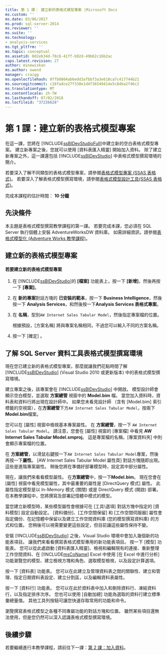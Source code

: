 ```yaml
---
title: 第 1 課： 建立新的表格式模型專案 |Microsoft Docs
ms.custom: ''
ms.date: 03/06/2017
ms.prod: sql-server-2014
ms.reviewer: ''
ms.suite: ''
ms.technology:
- analysis-services
ms.tgt_pltfrm: ''
ms.topic: conceptual
ms.assetid: 0d2eb34d-78c8-41ff-b92d-49b62c16b2ac
caps.latest.revision: 27
author: minewiskan
ms.author: owend
manager: craigg
ms.openlocfilehash: 0ffb0804ab6edd3afbbf3a3e618ca7c417744b21
ms.sourcegitcommit: c18fadce27f330e1d4f36549414e5c84ba2f46c2
ms.translationtype: MT
ms.contentlocale: zh-TW
ms.lasthandoff: 07/02/2018
ms.locfileid: "37226628"
---
```

# <a name="lesson-1-create-a-new-tabular-model-project"></a>第 1 課：建立新的表格式模型專案
  在這一課，您將在 [!INCLUDE[ssBIDevStudioFull](../includes/ssbidevstudiofull-md.md)]中建立新的空白表格式模型專案。 建立新專案之後，您就可以使用 [資料表匯入精靈] 開始加入資料。 除了建立新專案之外，這一課還包括 [!INCLUDE[ssBIDevStudio](../includes/ssbidevstudio-md.md)] 中表格式模型撰寫環境的簡介。  
  
 若要深入了解不同類型的表格式模型專案，請參閱[表格式模型專案 &#40;SSAS 表格式&#41;](tabular-models/tabular-model-projects-ssas-tabular.md)。 若要深入了解表格式模型撰寫環境，請參閱[表格式模型設計工具&#40;SSAS 表格式&#41;](tabular-model-designer-ssas-tabular.md)。  
  
 完成本課程的估計時間： **10 分鐘**  
  
## <a name="prerequisites"></a>先決條件  
 本主題是表格式模型撰寫教學課程的第一課。 若要完成本課，您必須在 SQL Server 執行個體上安裝 AdventureWorksDW 資料庫。 如需詳細資訊，請參閱[表格式模型化 &#40;Adventure Works 教學課程&#41;](tabular-modeling-adventure-works-tutorial.md)。  
  
## <a name="create-a-new-tabular-model-project"></a>建立新的表格式模型專案  
  
#### <a name="to-create-a-new-tabular-model-project"></a>若要建立新的表格式模型專案  
  
1.  在 [!INCLUDE[ssBIDevStudio](../includes/ssbidevstudio-md.md)]的 **[檔案]** 功能表上，按一下 **[新增]**，然後再按一下 **[專案]**。  
  
2.  在 **新的專案**對話方塊的 **已安裝的範本**，按一下  **Business Intelligence**，然後按一下  **Analysis Services**，和然後按一下**Analysis Services 表格式專案**。  
  
3.  在 **名稱**，型別`AW Internet Sales Tabular Model`，然後指定專案檔的位置。  
  
     根據預設，[方案名稱] 將與專案名稱相同，不過您可以輸入不同的方案名稱。  
  
4.  按一下 [確定] 。  
  
## <a name="understanding-the-sql-server-data-tools-tabular-model-authoring-environment"></a>了解 SQL Server 資料工具表格式模型撰寫環境  
 現在您已建立新的表格式模型專案，那麼就讓我們花點時間了解 [!INCLUDE[ssBIDevStudio](../includes/ssbidevstudio-md.md)] (Visual Studio 2010 或更新版本) 中的表格式模型撰寫環境。  
  
 建立專案之後，該專案會在 [!INCLUDE[ssBIDevStudio](../includes/ssbidevstudio-md.md)] 中開啟。 模型設計師會顯示空白模型，並選取 **方案總管** 視窗中的 **Model.bim** 檔。 當您加入資料時，資料表和資料行將出現在設計師中。 如果您未看見設計師 （含有 [Model.bim] 索引標籤的空視窗），在**方案總管**下方`AW Internet Sales Tabular Model`，按兩下**Model.bim**檔案。  
  
 您可以在 [屬性] 視窗中檢視基本專案屬性。 在 **方案總管**，按一下  `AW Internet Sales Tabular Model`。 請注意，您會在 [屬性] 視窗的 [專案檔] 中看見 **AW Internet Sales Tabular Model.smproj**。 這是專案檔的名稱，[專案資料夾] 中則會顯示專案檔的位置。  
  
 在 **方案總管**，以滑鼠右鍵按一下`AW Internet Sales Tabular Model`專案，然後再按一下**屬性**。 [AW Internet Sales Tabular Model 屬性頁] 對話方塊隨即出現。 這些是進階專案屬性。 稍後您將在準備好部署模型時，設定其中部分屬性。  
  
 現在，讓我們來看看模型屬性。 在**方案總管**中，按一下**Model.bim**。 現在您會在 [屬性] 視窗中看見模型屬性，其中最重要的屬性是 [DirectQuery 模式] 屬性。 此屬性指定模型是以 In-Memory 模式 (關閉) 或是 DirectQuery 模式 (開啟) 部署。 在本教學課程中，您將撰寫及部署記憶體中模式的模型。  
  
 當您建立新模型時，某些模型屬性會根據可在 [工具\選項] 對話方塊中指定的 [資料模型] 設定自動設定。 [資料備份]、[工作空間保留] 和 [工作空間伺服器] 屬性會指定備份、在記憶體中保留以及建立工作空間資料庫 (您的模型撰寫資料庫) 的方式和位置。 您稍後可以視需要變更這些設定，但目前讓這些屬性保持不變。  
  
 安裝 [!INCLUDE[ssBIDevStudio](../includes/ssbidevstudio-md.md)] 之後，Visual Studio 環境中會加入幾個新的功能表項目。 讓我們來看看撰寫表格式模型專用的新功能表項目。 按一下 [模型] 功能表。 您可以從此處啟動 [資料表匯入精靈]、檢視和編輯現有的連接、重新整理工作空間資料、在 [!INCLUDE[msCoName](../includes/msconame-md.md)] Excel 中使用 [在 Excel 中進行分析] 功能瀏覽您的模型、建立檢視方塊和角色、選取模型檢視，以及設定計算選項。  
  
 按一下 [資料表] 功能表。 您可以在此建立及管理資料表之間的關聯性、建立和管理、指定日期資料表設定、建立分割區，以及編輯資料表屬性。  
  
 按一下 [資料行] 功能表。 您可以在此於資料表中加入和刪除資料行、凍結資料行，以及指定排序次序。 您也可以使用 [自動加總] 功能為選取的資料行建立標準彙總量值。 其他工具列按鈕可讓您快速存取常用的功能和命令。  
  
 瀏覽撰寫表格式模型之各種不同專屬功能的對話方塊和位置。 雖然某些項目還無法使用，但是您仍然可以深入認識表格式模型撰寫環境。  
  
## <a name="next-steps"></a>後續步驟  
 若要繼續進行本教學課程，請前往下一課：[第 2 課：加入資料](lesson-2-add-data.md)。  
  
  
